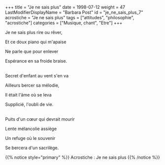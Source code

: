 +++
title = "Je ne sais plus"
date = 1998-07-12
weight = 47
LastModifierDisplayName = "Barbara Post"
id = "je_ne_sais_plus_7"
acrostiche = "Je ne sais plus"
tags = ["attitudes", "philosophie", "acrostiche"]
categories = ["Musique, chant", "Etre"]
+++

Je ne sais plus rire ou rêver,

Et ce doux piano qui m'apaise

Ne parle que pour enlever

Espérance en sa froide braise.

 \
Secret d'enfant au vent s'en va

Ailleurs bercer sa mélodie,

Il était l'âme où se leva

Supplicié, l'oubli de vie.

 \
Puits d'un cœur qui devrait mourir

Lente mélancolie assiège

Un refuge où le souvenir

Se bercera d'un sacrilège.

{{% notice style="primary" %}}
Acrostiche : Je ne sais plus
{{% /notice %}}
